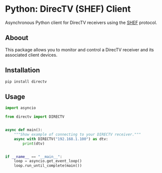 # Python: DirecTV (SHEF) Client

Asynchronous Python client for DirecTV receivers using the [SHEF](http://forums.solidsignal.com/docs/DTV-MD-0359-DIRECTV_SHEF_Command_Set-V1.3.C.pdf) protocol.

## Aboout

This package allows you to monitor and control a DirecTV receiver and its associated client devices.

## Installation

```bash
pip install directv
```

## Usage

```python
import asyncio

from directv import DIRECTV


async def main():
    """Show example of connecting to your DIRECTV receiver."""
    async with DIRECTV("192.168.1.100") as dtv:
        print(dtv)


if __name__ == "__main__":
    loop = asyncio.get_event_loop()
    loop.run_until_complete(main())
```
